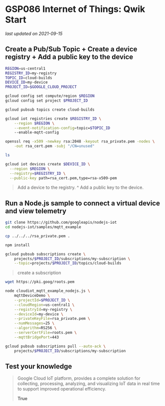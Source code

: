 # GSP086 Internet of Things: Qwik Start

_last updated on 2021-09-15_

## Create a Pub/Sub Topic + Create a device registry + Add a public key to the device

```bash
REGION=us-central1
REGISTRY_ID=my-registry
TOPIC_ID=cloud-builds
DEVICE_ID=my-device
PROJECT_ID=$GOOGLE_CLOUD_PROJECT

gcloud config set compute/region $REGION
gcloud config set project $PROJECT_ID

gcloud pubsub topics create cloud-builds

gcloud iot registries create $REGISTRY_ID \
    --region $REGION \
    --event-notification-config=topic=$TOPIC_ID
    --enable-mqtt-config

openssl req -x509 -newkey rsa:2048 -keyout rsa_private.pem -nodes \
    -out rsa_cert.pem -subj "/CN=unused"

ls

gcloud iot devices create $DEVICE_ID \
  --region $REGION \
  --registry=$REGISTRY_ID \
  --public-key path=rsa_cert.pem,type=rsa-x509-pem
```

> Add a device to the registry.
^
> Add a public key to the device.

## Run a Node.js sample to connect a virtual device and view telemetry

```bash
git clone https://github.com/googleapis/nodejs-iot
cd nodejs-iot/samples/mqtt_example

cp ../../../rsa_private.pem .

npm install

gcloud pubsub subscriptions create \
    projects/$PROJECT_ID/subscriptions/my-subscription \
    --topic=projects/$PROJECT_ID/topics/cloud-builds

```

> create a subscription

```bash
wget https://pki.goog/roots.pem

node cloudiot_mqtt_example_nodejs.js \
    mqttDeviceDemo \
    --projectId=$PROJECT_ID \
    --cloudRegion=us-central1 \
    --registryId=my-registry \
    --deviceId=my-device \
    --privateKeyFile=rsa_private.pem \
    --numMessages=25 \
    --algorithm=RS256 \
    --serverCertFile=roots.pem \
    --mqttBridgePort=443

gcloud pubsub subscriptions pull --auto-ack \
    projects/$PROJECT_ID/subscriptions/my-subscription

```

## Test your knowledge

> Google Cloud IoT platform, provides a complete solution for collecting, processing, analyzing, and visualizing IoT data in real time to support improved operational efficiency.
>
> **True**

